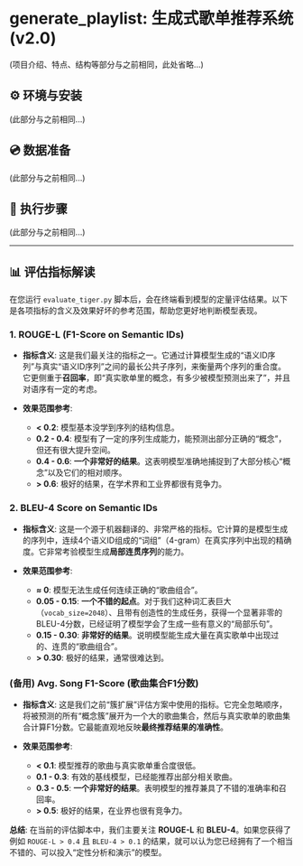 # generate_playlist: 生成式歌单推荐系统 (v2.0)

(项目介绍、特点、结构等部分与之前相同，此处省略...)

## ⚙️ 环境与安装

(此部分与之前相同...)

## 💿 数据准备

(此部分与之前相同...)

## 🚀 执行步骤

(此部分与之前相同...)

---

## 📊 评估指标解读

在您运行 `evaluate_tiger.py` 脚本后，会在终端看到模型的定量评估结果。以下是各项指标的含义及效果好坏的参考范围，帮助您更好地判断模型表现。

### 1. ROUGE-L (F1-Score on Semantic IDs)

- **指标含义**: 这是我们最关注的指标之一。它通过计算模型生成的“语义ID序列”与真实“语义ID序列”之间的最长公共子序列，来衡量两个序列的重合度。它更侧重于**召回率**，即“真实歌单里的概念，有多少被模型预测出来了”，并且对语序有一定的考虑。

- **效果范围参考**:
    - **< 0.2**: 模型基本没学到序列的结构信息。
    - **0.2 - 0.4**: 模型有了一定的序列生成能力，能预测出部分正确的“概念”，但还有很大提升空间。
    - **0.4 - 0.6**: **一个非常好的结果**。这表明模型准确地捕捉到了大部分核心“概念”以及它们的相对顺序。
    - **> 0.6**: 极好的结果，在学术界和工业界都很有竞争力。

### 2. BLEU-4 Score on Semantic IDs

- **指标含义**: 这是一个源于机器翻译的、非常严格的指标。它计算的是模型生成的序列中，连续4个语义ID组成的“词组”（4-gram）在真实序列中出现的精确度。它非常考验模型生成**局部连贯序列**的能力。

- **效果范围参考**:
    - **≈ 0**: 模型无法生成任何连续正确的“歌曲组合”。
    - **0.05 - 0.15**: **一个不错的起点**。对于我们这种词汇表巨大（`vocab_size=2048`）、且带有创造性的生成任务，获得一个显著非零的BLEU-4分数，已经证明了模型学会了生成一些有意义的“局部乐句”。
    - **0.15 - 0.30**: **非常好的结果**。说明模型能生成大量在真实歌单中出现过的、连贯的“歌曲组合”。
    - **> 0.30**: 极好的结果，通常很难达到。

### (备用) Avg. Song F1-Score (歌曲集合F1分数)

- **指标含义**: 这是我们之前“簇扩展”评估方案中使用的指标。它完全忽略顺序，将被预测的所有“概念簇”展开为一个大的歌曲集合，然后与真实歌单的歌曲集合计算F1分数。它最能直观地反映**最终推荐结果的准确性**。

- **效果范围参考**:
    - **< 0.1**: 模型推荐的歌曲与真实歌单重合度很低。
    - **0.1 - 0.3**: 有效的基线模型，已经能推荐出部分相关歌曲。
    - **0.3 - 0.5**: **一个非常好的结果**。表明模型的推荐兼具了不错的准确率和召回率。
    - **> 0.5**: 极好的结果，在业界也很有竞争力。

**总结**: 在当前的评估脚本中，我们主要关注 **ROUGE-L** 和 **BLEU-4**。如果您获得了例如 `ROUGE-L > 0.4` 且 `BLEU-4 > 0.1` 的结果，就可以认为您已经拥有了一个相当不错的、可以投入“定性分析和演示”的模型。